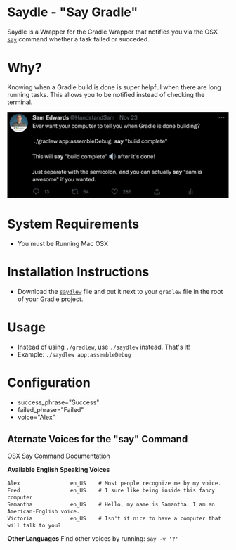 # Saydle - "Say Gradle"
Saydle is a Wrapper for the Gradle Wrapper that notifies you via the OSX [`say`](https://ss64.com/osx/say.html) command whether a task failed or succeded.

# Why?
Knowing when a Gradle build is done is super helpful when there are long running tasks.  This allows you to be notified instead of checking the terminal.

[![Tweet about Using the Say Command with Gradle](static/saydle-tweet.png)](https://twitter.com/HandstandSam/status/1463207029007339520)

# System Requirements
* You must be Running Mac OSX

# Installation Instructions
* Download the [`saydlew`](https://github.com/handstandsam/saydle/blob/main/saydlew) file and put it next to your `gradlew` file in the root of your Gradle project.

# Usage
* Instead of using `./gradlew`, use `./saydlew` instead.  That's it!
* Example: `./saydlew app:assembleDebug`

# Configuration
* success_phrase="Success"
* failed_phrase="Failed"
* voice="Alex"

## Aternate Voices for the "say" Command
[OSX Say Command Documentation](https://ss64.com/osx/say.html)

**Available English Speaking Voices**
```
Alex                en_US    # Most people recognize me by my voice.
Fred                en_US    # I sure like being inside this fancy computer
Samantha            en_US    # Hello, my name is Samantha. I am an American-English voice.
Victoria            en_US    # Isn't it nice to have a computer that will talk to you?
```

**Other Languages**
Find other voices by running: `say -v '?'`